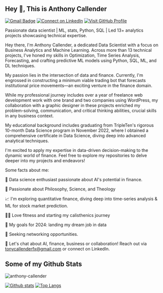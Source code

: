 ## Hey 👋, This is Anthony Callender
[![Gmail Badge](https://img.shields.io/badge/-tonycallenderfx@gmail.com-c14438?style=flat&logo=Gmail&logoColor=white&link=mailto:tonycallenderfx@gmail.com)](mailto:tonycallenderfx@gmail.com) 
[![Connect on LinkedIn](https://img.shields.io/badge/Connect%20on-LinkedIn-blue.svg)](https://www.linkedin.com/in/anthony-callender-4492bb2a1/) [![Visit GitHub Profile](https://img.shields.io/badge/Visit%20GitHub-Profile-black?style=for-the-badge&logo=github)](https://github.com/anthony-callender) <p align='left'>Passionate data scientist | ML, stats, Python, SQL | Led 13+ analytics projects showcasing technical expertise.

Hey there, I'm Anthony Callender, a dedicated Data Scientist with a focus on Business Analytics and Machine Learning. Across more than 13 technical projects, I've honed my skills in Optimization, Time Series Analysis, Forecasting, and crafting predictive ML models using Python, SQL, ML, and DL techniques.

My passion lies in the intersection of data and finance. Currently, I'm engrossed in constructing a minimum viable trading bot that forecasts institutional price movements—an exciting venture in the finance domain.

While my professional journey includes over a year of freelance web development work with one brand and two companies using WordPress, my collaboration with a graphic designer in these projects enriched my problem-solving, communication, and critical thinking abilities, crucial skills in any business context.

My educational background includes graduating from TripleTen's rigorous 10-month Data Science program in November 2022, where I obtained a comprehensive certificate in Data Science, diving deep into advanced analytical techniques.

I'm excited to apply my expertise in data-driven decision-making to the dynamic world of finance. Feel free to explore my repositories to delve deeper into my projects and endeavors!

Some facts about me:

🌟 Data science enthusiast passionate about AI's potential in finance.

🚀 Passionate about Philosophy, Science, and Theology

📈 I'm exploring quantitative finance, diving deep into time-series analysis & ML for stock market prediction.

🏃‍♀️ Love fitness and starting my calisthenics journey

🎯 My goals for 2024: landing my dream job in data

🤝 Seeking networking opportunities.

💬 Let's chat about AI, finance, business or collaboration! Reach out via tonycallenderfx@gmail.com or connect on LinkedIn.</p>
## Some of my Github Stats
<p align=left> <img src=https://komarev.com/ghpvc/?username=anthony-callender alt=anthony-callender /> </p>

[![Github stats](https://github-readme-stats.vercel.app/api?username=anthony-callender&show_icons=true&include_all_commits=true)](https://github.com/anthony-callender/github-readme-stats)
[![Top Langs](https://github-readme-stats.vercel.app/api/top-langs/?username=anthony-callender&layout=compact)](https://github.com/anthony-callender/github-readme-stats)

